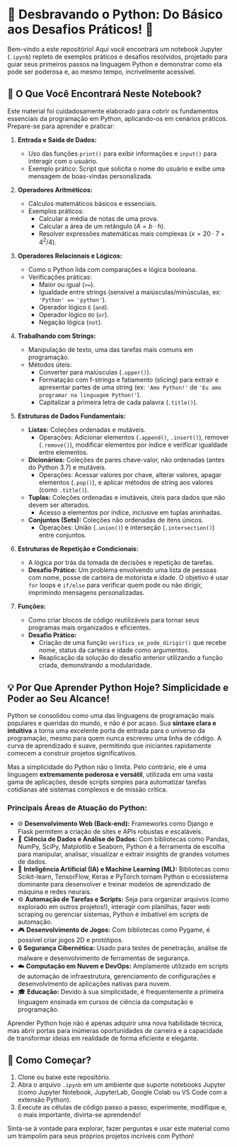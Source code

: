 # 🐍 Desbravando o Python: Do Básico aos Desafios Práticos! 🚀

Bem-vindo a este repositório! Aqui você encontrará um notebook Jupyter (`.ipynb`) repleto de exemplos práticos e desafios resolvidos, projetado para guiar seus primeiros passos na linguagem Python e demonstrar como ela pode ser poderosa e, ao mesmo tempo, incrivelmente acessível.

## 🎯 O Que Você Encontrará Neste Notebook?

Este material foi cuidadosamente elaborado para cobrir os fundamentos essenciais da programação em Python, aplicando-os em cenários práticos. Prepare-se para aprender e praticar:

1.  **Entrada e Saída de Dados:**
    * Uso das funções `print()` para exibir informações e `input()` para interagir com o usuário.
    * Exemplo prático: Script que solicita o nome do usuário e exibe uma mensagem de boas-vindas personalizada.

2.  **Operadores Aritméticos:**
    * Cálculos matemáticos básicos e essenciais.
    * Exemplos práticos:
        * Calcular a média de notas de uma prova.
        * Calcular a área de um retângulo ($A = b \cdot h$).
        * Resolver expressões matemáticas mais complexas ($x = 20 \cdot 7 + 4^2 / 4$).

3.  **Operadores Relacionais e Lógicos:**
    * Como o Python lida com comparações e lógica booleana.
    * Verificações práticas:
        * Maior ou igual (`>=`).
        * Igualdade entre strings (sensível a maiúsculas/minúsculas, ex: `'Python' == 'python'`).
        * Operador lógico `E` (`and`).
        * Operador lógico `OU` (`or`).
        * Negação lógica (`not`).

4.  **Trabalhando com Strings:**
    * Manipulação de texto, uma das tarefas mais comuns em programação.
    * Métodos úteis:
        * Converter para maiúsculas (`.upper()`).
        * Formatação com f-strings e fatiamento (slicing) para extrair e apresentar partes de uma string (ex: `'Amo Python!'` de `'Eu amo programar na linguagem Python!'`).
        * Capitalizar a primeira letra de cada palavra (`.title()`).

5.  **Estruturas de Dados Fundamentais:**
    * **Listas:** Coleções ordenadas e mutáveis.
        * Operações: Adicionar elementos (`.append()`, `.insert()`), remover (`.remove()`), modificar elementos por índice e verificar igualdade entre elementos.
    * **Dicionários:** Coleções de pares chave-valor, não ordenadas (antes do Python 3.7) e mutáveis.
        * Operações: Acessar valores por chave, alterar valores, apagar elementos (`.pop()`), e aplicar métodos de string aos valores (como `.title()`).
    * **Tuplas:** Coleções ordenadas e imutáveis, úteis para dados que não devem ser alterados.
        * Acesso a elementos por índice, inclusive em tuplas aninhadas.
    * **Conjuntos (Sets):** Coleções não ordenadas de itens únicos.
        * Operações: União (`.union()`) e interseção (`.intersection()`) entre conjuntos.

6.  **Estruturas de Repetição e Condicionais:**
    * A lógica por trás da tomada de decisões e repetição de tarefas.
    * **Desafio Prático:** Um problema envolvendo uma lista de pessoas com nome, posse de carteira de motorista e idade. O objetivo é usar `for` loops e `if/else` para verificar quem pode ou não dirigir, imprimindo mensagens personalizadas.

7.  **Funções:**
    * Como criar blocos de código reutilizáveis para tornar seus programas mais organizados e eficientes.
    * **Desafio Prático:**
        * Criação de uma função `verifica_se_pode_dirigir()` que recebe nome, status da carteira e idade como argumentos.
        * Reaplicação da solução do desafio anterior utilizando a função criada, demonstrando a modularidade.

## 💡 Por Que Aprender Python Hoje? Simplicidade e Poder ao Seu Alcance!

Python se consolidou como uma das linguagens de programação mais populares e queridas do mundo, e não é por acaso. Sua **sintaxe clara e intuitiva** a torna uma excelente porta de entrada para o universo da programação, mesmo para quem nunca escreveu uma linha de código. A curva de aprendizado é suave, permitindo que iniciantes rapidamente comecem a construir projetos significativos.

Mas a simplicidade do Python não o limita. Pelo contrário, ele é uma linguagem **extremamente poderosa e versátil**, utilizada em uma vasta gama de aplicações, desde scripts simples para automatizar tarefas cotidianas até sistemas complexos e de missão crítica.

### Principais Áreas de Atuação do Python:

* 🌐 **Desenvolvimento Web (Back-end):** Frameworks como Django e Flask permitem a criação de sites e APIs robustas e escaláveis.
* 🔬 **Ciência de Dados e Análise de Dados:** Com bibliotecas como Pandas, NumPy, SciPy, Matplotlib e Seaborn, Python é a ferramenta de escolha para manipular, analisar, visualizar e extrair insights de grandes volumes de dados.
* 🤖 **Inteligência Artificial (IA) e Machine Learning (ML):** Bibliotecas como Scikit-learn, TensorFlow, Keras e PyTorch tornam Python o ecossistema dominante para desenvolver e treinar modelos de aprendizado de máquina e redes neurais.
* ⚙️ **Automação de Tarefas e Scripts:** Seja para organizar arquivos (como explorado em outros projetos!), interagir com planilhas, fazer web scraping ou gerenciar sistemas, Python é imbatível em scripts de automação.
* 🎮 **Desenvolvimento de Jogos:** Com bibliotecas como Pygame, é possível criar jogos 2D e protótipos.
* 🔒 **Segurança Cibernética:** Usado para testes de penetração, análise de malware e desenvolvimento de ferramentas de segurança.
* ☁️ **Computação em Nuvem e DevOps:** Amplamente utilizado em scripts de automação de infraestrutura, gerenciamento de configurações e desenvolvimento de aplicações nativas para nuvem.
* 🎓 **Educação:** Devido à sua simplicidade, é frequentemente a primeira linguagem ensinada em cursos de ciência da computação e programação.

Aprender Python hoje não é apenas adquirir uma nova habilidade técnica, mas abrir portas para inúmeras oportunidades de carreira e a capacidade de transformar ideias em realidade de forma eficiente e elegante.

## 🚀 Como Começar?

1.  Clone ou baixe este repositório.
2.  Abra o arquivo `.ipynb` em um ambiente que suporte notebooks Jupyter (como Jupyter Notebook, JupyterLab, Google Colab ou VS Code com a extensão Python).
3.  Execute as células de código passo a passo, experimente, modifique e, o mais importante, divirta-se aprendendo!

Sinta-se à vontade para explorar, fazer perguntas e usar este material como um trampolim para seus próprios projetos incríveis com Python!
